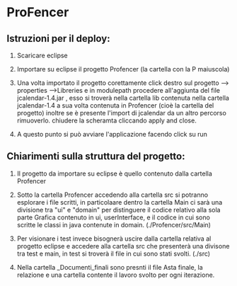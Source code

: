 # ProFencer
## Istruzioni per il deploy:

1. Scaricare eclipse

2.  Importare su eclipse il progetto Profencer (la cartella con la P maiuscola)

3.   Una volta importato il progetto corettamente  click destro sul progetto --> properties -->Libreries e in modulepath procedere all'aggiunta del file jcalendar-1.4.jar , 
     esso si troverà nella cartella lib contenuta nella cartella jcalendar-1.4 a sua volta contenuta in Profencer (cioè la cartella del progetto)
     inoltre se è presente l'import di jcalendar da un altro percorso rimuoverlo.
     chiudere la scheramta cliccando apply and close.

4.   A questo punto si può avviare l'applicazione facendo click su run
   
## Chiarimenti sulla struttura del progetto:

1. Il progetto da importare su eclipse è quello contenuto dalla cartella Profencer
   
2. Sotto la cartella Profencer accedendo alla cartella src si potranno esplorare i file scritti, in particolaare  dentro la cartella Main ci sarà una divisione tra "ui" e "domain" per distinguere il codice relativo alla sola parte Grafica contenuto in ui, userInterface, e il codice in cui sono scritte le classi in java contenute in domain. (./Profencer/src/Main)

3. Per visionare i test invece bisognerà uscire dalla cartella relativa al progetto eclipse e accedere alla cartella src che presenterà una divisone tra test e main, in test si troverà il file in cui sono stati svolti. (./src)

4. Nella cartella _Documenti_finali sono presnti il file Asta finale, la relazione e una cartella contente il lavoro svolto per ogni iterazione.
